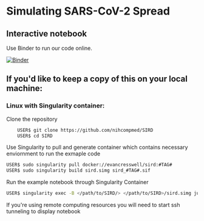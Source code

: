 # Simulating SARS-CoV-2 Spread
## Interactive notebook
Use Binder to run our code online.

[![Binder](https://mybinder.org/badge_logo.svg)](https://mybinder.org/v2/gh/nihcompmed/SIRD/master)

## If you'd like to keep a copy of this on your local machine:
### Linux with Singularity container:
Clone the repository
```bash
    USER$ git clone https://github.com/nihcompmed/SIRD
    USER$ cd SIRD
```
Use Singularity to pull and generate container which contains necessary enviornment to run the exmaple code
```bash
USER$ sudo singularity pull docker://evancresswell/sird:#TAG#
USER$ sudo singularity build sird.simg sird_#TAG#.sif
```
Run the example notebook through Singularity Container
```bash
USER$ singularity exec -B </path/to/SIRD/> </path/to/SIRD>/sird.simg jupyter notebook SIRD_example.ipynb
```

If you're using remote computing resources you will need to start ssh tunneling to display notebook
